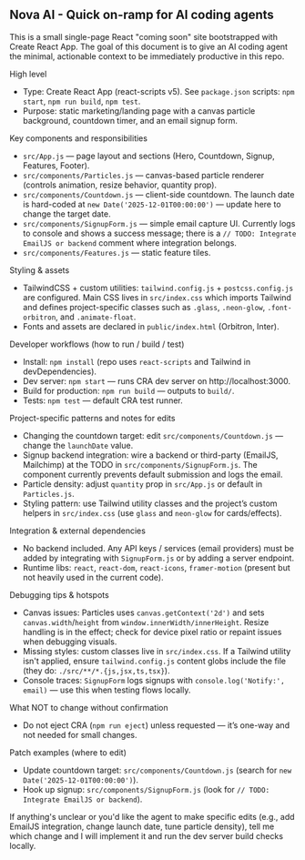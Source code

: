 ## Nova AI - Quick on-ramp for AI coding agents

This is a small single-page React "coming soon" site bootstrapped with Create React App. The goal of this document is to give an AI coding agent the minimal, actionable context to be immediately productive in this repo.

High level
- Type: Create React App (react-scripts v5). See `package.json` scripts: `npm start`, `npm run build`, `npm test`.
- Purpose: static marketing/landing page with a canvas particle background, countdown timer, and an email signup form.

Key components and responsibilities
- `src/App.js` — page layout and sections (Hero, Countdown, Signup, Features, Footer).
- `src/components/Particles.js` — canvas-based particle renderer (controls animation, resize behavior, quantity prop).
- `src/components/Countdown.js` — client-side countdown. The launch date is hard-coded at `new Date('2025-12-01T00:00:00')` — update here to change the target date.
- `src/components/SignupForm.js` — simple email capture UI. Currently logs to console and shows a success message; there is a `// TODO: Integrate EmailJS or backend` comment where integration belongs.
- `src/components/Features.js` — static feature tiles.

Styling & assets
- TailwindCSS + custom utilities: `tailwind.config.js` + `postcss.config.js` are configured. Main CSS lives in `src/index.css` which imports Tailwind and defines project-specific classes such as `.glass`, `.neon-glow`, `.font-orbitron`, and `.animate-float`.
- Fonts and <head> assets are declared in `public/index.html` (Orbitron, Inter).

Developer workflows (how to run / build / test)
- Install: `npm install` (repo uses `react-scripts` and Tailwind in devDependencies).
- Dev server: `npm start` — runs CRA dev server on http://localhost:3000.
- Build for production: `npm run build` — outputs to `build/`.
- Tests: `npm test` — default CRA test runner.

Project-specific patterns and notes for edits
- Changing the countdown target: edit `src/components/Countdown.js` — change the `launchDate` value.
- Signup backend integration: wire a backend or third-party (EmailJS, Mailchimp) at the TODO in `src/components/SignupForm.js`. The component currently prevents default submission and logs the email.
- Particle density: adjust `quantity` prop in `src/App.js` or default in `Particles.js`.
- Styling pattern: use Tailwind utility classes and the project’s custom helpers in `src/index.css` (use `glass` and `neon-glow` for cards/effects).

Integration & external dependencies
- No backend included. Any API keys / services (email providers) must be added by integrating with `SignupForm.js` or by adding a server endpoint.
- Runtime libs: `react`, `react-dom`, `react-icons`, `framer-motion` (present but not heavily used in the current code).

Debugging tips & hotspots
- Canvas issues: Particles uses `canvas.getContext('2d')` and sets `canvas.width`/`height` from `window.innerWidth/innerHeight`. Resize handling is in the effect; check for device pixel ratio or repaint issues when debugging visuals.
- Missing styles: custom classes live in `src/index.css`. If a Tailwind utility isn't applied, ensure `tailwind.config.js` content globs include the file (they do: `./src/**/*.{js,jsx,ts,tsx}`).
- Console traces: `SignupForm` logs signups with `console.log('Notify:', email)` — use this when testing flows locally.

What NOT to change without confirmation
- Do not eject CRA (`npm run eject`) unless requested — it’s one-way and not needed for small changes.

Patch examples (where to edit)
- Update countdown target: `src/components/Countdown.js` (search for `new Date('2025-12-01T00:00:00')`).
- Hook up signup: `src/components/SignupForm.js` (look for `// TODO: Integrate EmailJS or backend`).

If anything's unclear or you'd like the agent to make specific edits (e.g., add EmailJS integration, change launch date, tune particle density), tell me which change and I will implement it and run the dev server build checks locally.
